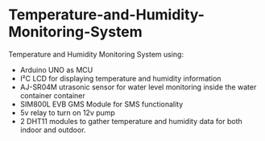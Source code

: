 # Temperature-and-Humidity-Monitoring-System
Temperature and Humidity Monitoring System using:
- Arduino UNO as MCU
- I²C LCD for displaying temperature and humidity information
- AJ-SR04M utrasonic sensor for water level monitoring inside the water container container
- SIM800L EVB GMS Module for SMS functionality
- 5v relay to turn on 12v pump
- 2 DHT11 modules to gather temperature and humidity data for both indoor and outdoor.

